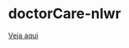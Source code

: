 # doctorCare-nlwr
<a target="_blank" href="https://felipelouzeiro.github.io/doctorCare-nlwr/">Veja aqui</a>
